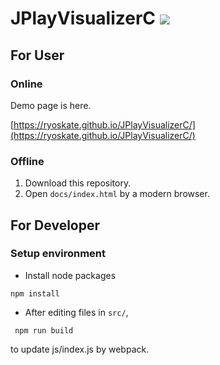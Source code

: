# JPlayVisualizerC  <a href="http://doge.mit-license.org"><img src="http://img.shields.io/:license-mit-blue.svg"></a>

## For User

### Online

Demo page is here.

[https://ryoskate.github.io/JPlayVisualizerC/](https://ryoskate.github.io/JPlayVisualizerC/)

### Offline

1. Download this repository.
1. Open `docs/index.html` by a modern browser.

## For Developer

### Setup environment

* Install node packages

 ```
 npm install
 ```

* After editing files in `src/`, 

```
 npm run build
```

to update js/index.js by webpack.
